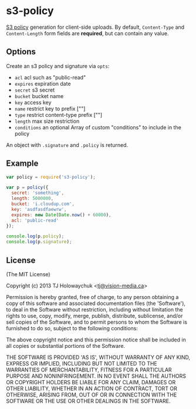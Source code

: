 
# s3-policy

  [S3 policy][] generation for client-side uploads. By default, `Content-Type` and
  `Content-Length` form fields are __required__, but can contain any value.

## Options

Create an s3 policy and signature via `opts`:

 - `acl` acl such as "public-read"
 - `expires` expiration date
 - `secret` s3 secret
 - `bucket` bucket name
 - `key` access key
 - `name` restrict key to prefix [""]
 - `type` restrict content-type prefix [""]
 - `length` max size restriction
 - `conditions` an optional Array of custom "conditions" to include in the policy

An object with `.signature` and `.policy` is returned.

## Example

```js
var policy = require('s3-policy');

var p = policy({
  secret: 'something',
  length: 5000000,
  bucket: 'i.cloudup.com',
  key: 'asdfasdfaewrw',
  expires: new Date(Date.now() + 60000),
  acl: 'public-read'
});

console.log(p.policy);
console.log(p.signature);
```

## License

(The MIT License)

Copyright (c) 2013 TJ Holowaychuk &lt;tj@vision-media.ca&gt;

Permission is hereby granted, free of charge, to any person obtaining
a copy of this software and associated documentation files (the
'Software'), to deal in the Software without restriction, including
without limitation the rights to use, copy, modify, merge, publish,
distribute, sublicense, and/or sell copies of the Software, and to
permit persons to whom the Software is furnished to do so, subject to
the following conditions:

The above copyright notice and this permission notice shall be
included in all copies or substantial portions of the Software.

THE SOFTWARE IS PROVIDED 'AS IS', WITHOUT WARRANTY OF ANY KIND,
EXPRESS OR IMPLIED, INCLUDING BUT NOT LIMITED TO THE WARRANTIES OF
MERCHANTABILITY, FITNESS FOR A PARTICULAR PURPOSE AND NONINFRINGEMENT.
IN NO EVENT SHALL THE AUTHORS OR COPYRIGHT HOLDERS BE LIABLE FOR ANY
CLAIM, DAMAGES OR OTHER LIABILITY, WHETHER IN AN ACTION OF CONTRACT,
TORT OR OTHERWISE, ARISING FROM, OUT OF OR IN CONNECTION WITH THE
SOFTWARE OR THE USE OR OTHER DEALINGS IN THE SOFTWARE.

[S3 policy]: http://docs.aws.amazon.com/AmazonS3/latest/dev/HTTPPOSTForms.html#HTTPPOSTConstructPolicy
